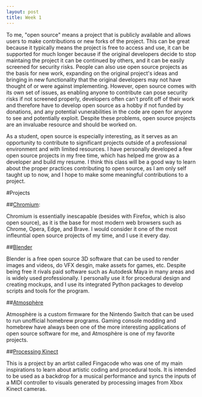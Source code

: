 ```yaml
---
layout: post
title: Week 1
---
```



To me, "open source" means a project that is publicly available and allows users to make contributions or new forks of the project. This can be great because it typically means the project is free to access and use, it can be supported for much longer because if the original developers decide to stop maintaing the project it can be continued by others, and it can be easily screened for security risks. People can also use open source projects as the basis for new work, expanding on the original project's ideas and bringing in new functionality that the original developers may not have thought of or were against implementing. However, open source comes with its own set of issues, as enabling anyone to contribute can pose security risks if not screened properly, developers often can't profit off of their work and therefore have to develop open source as a hobby if not funded by donations, and any potential vunerabilities in the code are open for anyone to see and potentially exploit. Despite these problems, open source projects are an invaluabe resource and should be worked on.

As a student, open source is especially interesting, as it serves as an opportunity to contribute to significant projects outside of a professional environment and with limited resources. I have personally developed a few open source projects in my free time, which has helped me grow as a developer and build my resume. I think this class will be a good way to learn about the proper practices contributing to open source, as I am only self taught up to now, and I hope to make some meaningful contributions to a project. 

#Projects 

##[Chromium](https://www.chromium.org/chromium-projects/):

Chromium is essentially inescapable (besides with Firefox, which is also open source), as it is the base for most modern web browsers such as Chrome, Opera, Edge, and Brave. I would consider it one of the most infleuntial open source projects of my time, and I use it every day.

##[Blender](https://www.blender.org/)

Blender is a free open source 3D software that can be used to render images and videos, do VFX desgin, make assets for games, etc. Despite being free it rivals paid software such as Autodesk Maya in many areas and is widely used professionally. I personally use it for procedural design and creating mockups, and I use its integrated Python packages to develop scripts and tools for the program. 

##[Atmosphère](https://github.com/Atmosphere-NX/Atmosphere)

Atmosphère is a custom firmware for the Nintendo Switch that can be used to run unofficial homebrew programs. Gaming console modding and homebrew have always been one of the more interesting applications of open source software for me, and Atmosphère is one of my favorite projects.

##[Processing Kinect](https://github.com/fingacode/processing-kinect?tab=readme-ov-file)

This is a project by an artist called Fingacode who was one of my main inspirations to learn about artistic coding and procedural tools. It is intended to be used as a backdrop for a musical performance and syncs the inputs of a MIDI controller to visuals generated by processing images from Xbox Kinect cameras. 